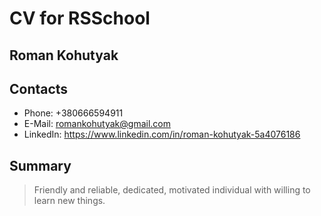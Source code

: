 # CV for RSSchool

## Roman Kohutyak

## Contacts

- Phone: +380666594911
- E-Mail: romankohutyak@gmail.com
- LinkedIn: https://www.linkedin.com/in/roman-kohutyak-5a4076186

## Summary

> Friendly and reliable, dedicated, motivated individual with willing to learn new things.
